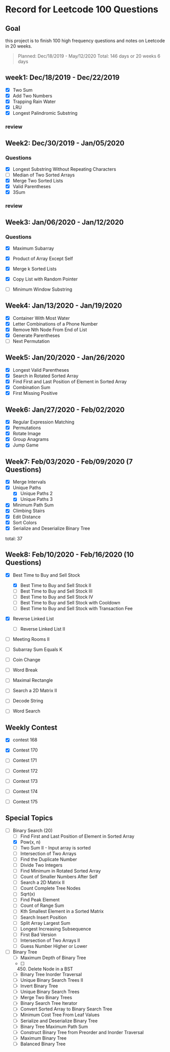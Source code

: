 # Record for Leetcode 100 Questions

## Goal

this project is to finish 100 high frequency questions and notes on Leetcode in 20 weeks. 
> Planned: Dec/18/2019 - May/12/2020
> Total: 146 days or 20 weeks 6 days

## week1: Dec/18/2019 - Dec/22/2019

- [X] Two Sum
- [X] Add Two Numbers
- [X] Trapping Rain Water  
- [X] LRU
- [X] Longest Palindromic Substring 

### review


## Week2: Dec/30/2019 - Jan/05/2020

### Questions
- [x] Longest Substring Without Repeating Characters 
- [ ] Median of Two Sorted Arrays
- [x] Merge Two Sorted Lists
- [x] Valid Parentheses  
- [x] 3Sum    

### review


## Week3: Jan/06/2020 - Jan/12/2020

### Questions

- [x] Maximum Subarray
- [x] Product of Array Except Self
- [x] Merge k Sorted Lists
- [x] Copy List with Random Pointer
- [ ] Minimum Window Substring  


## Week4: Jan/13/2020 - Jan/19/2020

- [x] Container With Most Water
- [x] Letter Combinations of a Phone Number
- [x] Remove Nth Node From End of List
- [x] Generate Parentheses
- [ ] Next Permutation

## Week5: Jan/20/2020 - Jan/26/2020

- [x] Longest Valid Parentheses
- [x] Search in Rotated Sorted Array
- [x] Find First and Last Position of Element in Sorted Array
- [x] Combination Sum
- [x] First Missing Positive

## Week6: Jan/27/2020 - Feb/02/2020

- [x] Regular Expression Matching    
- [x] Permutations    
- [x] Rotate Image    
- [x] Group Anagrams    
- [x] Jump Game 

## Week7: Feb/03/2020 - Feb/09/2020 (7 Questions)

- [x] Merge Intervals  
- [x] Unique Paths
  - [x] Unique Paths 2
  - [x] Unique Paths 3
- [x] Minimum Path Sum
- [x] Climbing Stairs
- [x] Edit Distance
- [x] Sort Colors 
- [x] Serialize and Deserialize Binary Tree

total: 37

## Week8: Feb/10/2020 - Feb/16/2020 (10 Questions)

- [x] Best Time to Buy and Sell Stock
  - [x] Best Time to Buy and Sell Stock II
  - [ ] Best Time to Buy and Sell Stock III
  - [ ] Best Time to Buy and Sell Stock IV 
  - [ ] Best Time to Buy and Sell Stock with Cooldown 
  - [ ] Best Time to Buy and Sell Stock with Transaction Fee
- [x] Reverse Linked List
  - [ ] Reverse Linked List II
- [ ] Meeting Rooms II
- [ ] Subarray Sum Equals K
- [ ] Coin Change 
- [ ] Word Break 
- [ ] Maximal Rectangle
- [ ] Search a 2D Matrix II   
- [ ] Decode String 
- [ ] Word Search 


  

## Weekly Contest

- [x] contest 168
- [x] Contest 170
- [ ] Contest 171
- [ ] Contest 172
- [ ] Contest 173
- [ ] Contest 174 
- [ ] Contest 175


## Special Topics

- [ ] Binary Search (20)
  - [ ] Find First and Last Position of Element in Sorted Array
  - [x] Pow(x, n)
  - [ ] Two Sum II - Input array is sorted
  - [ ] Intersection of Two Arrays
  - [ ] Find the Duplicate Number
  - [ ] Divide Two Integers
  - [ ] Find Minimum in Rotated Sorted Array
  - [ ] Count of Smaller Numbers After Self
  - [ ] Search a 2D Matrix II
  - [ ] Count Complete Tree Nodes
  - [ ] Sqrt(x)
  - [ ] Find Peak Element
  - [ ] Count of Range Sum
  - [ ] Kth Smallest Element in a Sorted Matrix
  - [ ] Search Insert Position
  - [ ] Split Array Largest Sum
  - [ ] Longest Increasing Subsequence
  - [ ] First Bad Version
  - [ ] Intersection of Two Arrays II
  - [ ] Guess Number Higher or Lower

- [ ] Binary Tree
  - [ ] Maximum Depth of Binary Tree
  - [ ] 450. Delete Node in a BST 
  - [ ] Binary Tree Inorder Traversal
  - [ ] Unique Binary Search Trees II
  - [ ] Invert Binary Tree
  - [ ] Unique Binary Search Trees
  - [ ] Merge Two Binary Trees
  - [ ] Binary Search Tree Iterator
  - [ ] Convert Sorted Array to Binary Search Tree
  - [ ] Minimum Cost Tree From Leaf Values
  - [ ] Serialize and Deserialize Binary Tree
  - [ ] Binary Tree Maximum Path Sum
  - [ ] Construct Binary Tree from Preorder and Inorder Traversal
  - [ ] Maximum Binary Tree
  - [ ] Balanced Binary Tree